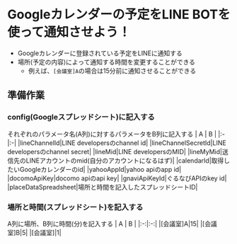 # Googleカレンダーの予定をLINE BOTを使って通知させよう！
- Googleカレンダーに登録されている予定をLINEに通知する
- 場所(予定の内容)によって通知する時間を変更することができる
   - 例えば、``[会議室]A``の場合は15分前に通知させることができる
## 準備作業
### config(Googleスプレッドシート)に記入する
それぞれのパラメータ名(A列)に対するパラメータをB列に記入する
| A | B |
|:-|:-|
|lineChannelId|LINE developersのchannel id|
|lineChannelSecretId|LINE developersのchannel secret|
|lineMid|LINE developersのMID|
|lineMyMid|送信先のLINEアカウントのmid(自分のアカウントになるはず)|
|calendarId|取得したいGoogleカレンダーのid|
|yahooAppId|yahoo apiのapp id|
|docomoApiKey|docomo apiのapi key|
|gnaviApiKeyId|ぐるなびAPIのkey id|
|placeDataSpreadsheet|場所と時間を記入したスプレッドシートID|
### 場所と時間(スプレッドシート)を記入する
A列に場所、B列に時間(分)を記入する
| A | B |
|:-:|:-:|
|[会議室]A|15|
|[会議室]B|5|
|[会議室]|1|
